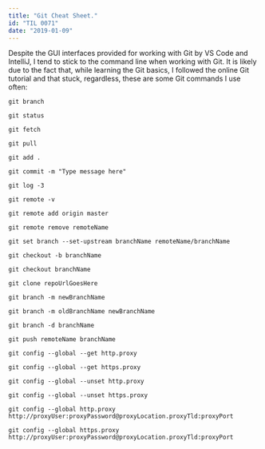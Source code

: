 ```yaml
---
title: "Git Cheat Sheet."
id: "TIL 0071"
date: "2019-01-09"
---
```


Despite the GUI interfaces provided for working with Git by VS Code and IntelliJ, I tend to stick to the command line when working with Git. It is likely due to the fact that, while learning the Git basics, I followed the online Git tutorial and that stuck, regardless, these are some Git commands I use often: 


`git branch`


`git status`


`git fetch`


`git pull `


`git add .`


`git commit -m "Type message here"`


`git log -3`


`git remote -v `


`git remote add origin master`


`git remote remove remoteName`


`git set branch --set-upstream branchName remoteName/branchName`


`git checkout -b branchName`


`git checkout branchName`


`git clone repoUrlGoesHere`


`git branch -m newBranchName`


`git branch -m oldBranchName newBranchName`


`git branch -d branchName`


`git push remoteName branchName`


`git config --global --get http.proxy`


`git config --global --get https.proxy`


`git config --global --unset http.proxy`


`git config --global --unset https.proxy`


`git config --global http.proxy http://proxyUser:proxyPassword@proxyLocation.proxyTld:proxyPort`


`git config --global https.proxy http://proxyUser:proxyPassword@proxyLocation.proxyTld:proxyPort`

